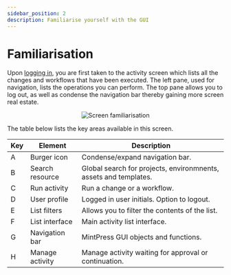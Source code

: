 ```yaml
---
sidebar_position: 2
description: Familiarise yourself with the GUI
---
```


# Familiarisation

Upon [logging in](/ui/login.md), you are first taken to the activity screen which lists all the changes and workflows that have been executed. The left pane, used for navigation, lists the operations you can perform. The top pane allows you to log out, as well as condense the navigation bar thereby gaining more screen real estate.

<p align='center'>
  <img alt='Screen familiarisation' src={require('!url-loader!./images/familiarisation.png').default} className='image-border'/>
</p>

The table below lists the key areas available in this screen.

| Key | Element             | Description                                                      |
|-----|---------------------|------------------------------------------------------------------|
| A   | Burger icon         | Condense/expand navigation bar.                                  |
| B   | Search resource     | Global search for projects, environmnents, assets and templates. |
| C   | Run activity        | Run a change or a workflow.                                      |
| D   | User profile        | Logged in user initials. Option to logout.                       |
| E   | List filters        | Allows you to filter the contents of the list.                   |
| F   | List interface      | Main activity list interface.                                    |
| G   | Navigation bar      | MintPress GUI objects and functions.                             |
| H   | Manage activity     | Manage activity waiting for approval or continuation.            |
